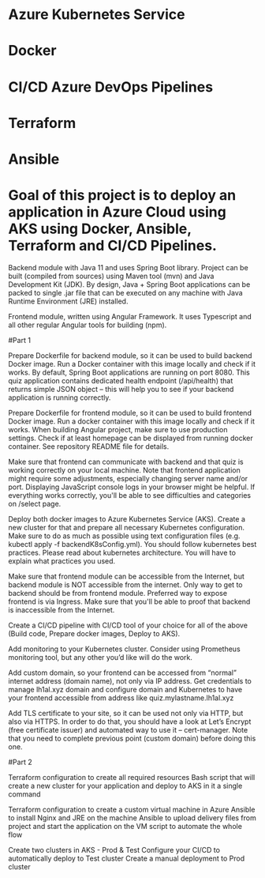 # Azure Kubernetes Service
# Docker
# CI/CD Azure DevOps Pipelines
# Terraform
# Ansible



# Goal of this project is to deploy an application in Azure Cloud using AKS using Docker, Ansible, Terraform and CI/CD Pipelines.


Backend module with Java 11 and uses Spring Boot library.
Project can be built (compiled from sources) using Maven tool (mvn) and Java Development Kit (JDK).
By design, Java + Spring Boot applications can be packed to single .jar file that can be executed on any machine with Java Runtime Environment (JRE) installed.

Frontend module, written using Angular Framework. It uses Typescript and all other regular Angular tools for building (npm).


#Part 1

Prepare Dockerfile for backend module, so it can be used to build backend Docker image.
Run a Docker container with this image locally and check if it works.
By default, Spring Boot applications are running on port 8080.
This quiz application contains dedicated health endpoint (/api/health) that returns simple JSON object –
this will help you to see if your backend application is running correctly.

Prepare Dockerfile for frontend module, so it can be used to build frontend Docker image.
Run a docker container with this image locally and check if it works. When building Angular project,
make sure to use production settings. Check if at least homepage can be displayed from running docker container.
See repository README file for details.

Make sure that frontend can communicate with backend and that quiz is working correctly on your local machine.
Note that frontend application might require some adjustments, especially changing server name and/or port.
Displaying JavaScript console logs in your browser might be helpful. If everything works correctly,
you'll be able to see difficulties and categories on /select page.

Deploy both docker images to Azure Kubernetes Service (AKS). Create a new cluster for that and
prepare all necessary Kubernetes configuration. Make sure to do as much as possible using text configuration files
(e.g. kubectl apply -f backendK8sConfig.yml). You should follow kubernetes best practices. Please read about kubernetes architecture.
You will have to explain what practices you used.

Make sure that frontend module can be accessible from the Internet, but backend module is NOT accessible from the internet.
Only way to get to backend should be from frontend module. Preferred way to expose frontend is via Ingress.
Make sure that you'll be able to proof that backend is inaccessible from the Internet.

Create a CI/CD pipeline with CI/CD tool of your choice for all of the above (Build code, Prepare docker images, Deploy to AKS).

Add monitoring to your Kubernetes cluster. Consider using Prometheus monitoring tool, but any other you’d like will do the work.

Add custom domain, so your frontend can be accessed from “normal” internet address (domain name), not only via IP address.
Get credentials to manage lh1al.xyz domain and configure domain and Kubernetes to have your frontend accessible from address like quiz.mylastname.lh1al.xyz

Add TLS certificate to your site, so it can be used not only via HTTP, but also via HTTPS. In order to do that, you should have a look at
Let’s Encrypt (free certificate issuer) and automated way to use it – cert-manager. Note that you need to complete previous point (custom domain) before doing this one.

#Part 2

Terraform configuration to create all required resources
Bash script that will create a new cluster for your application and deploy to AKS in it a single command

Terraform configuration to create a custom virtual machine in Azure
Ansible to install Nginx and JRE on the machine
Ansible to upload delivery files from project and start the application on the VM
script to automate the whole flow

Create two clusters in AKS - Prod & Test
Configure your CI/CD to automatically deploy to Test cluster
Create a manual deployment to Prod cluster